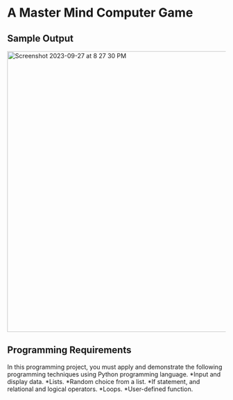 # A Master Mind Computer Game

## Sample Output
<img width="648" alt="Screenshot 2023-09-27 at 8 27 30 PM" src="https://github.com/ko3151/individual-mastermind-python/assets/93027242/e56396e8-8a73-4f8b-a54d-15700e4cc43f">

## Programming Requirements
In this programming project, you must apply and demonstrate the following programming techniques using Python programming language.
*Input and display data.
*Lists.
*Random choice from a list.
*If statement, and relational and logical operators.
*Loops.
*User-defined function.
